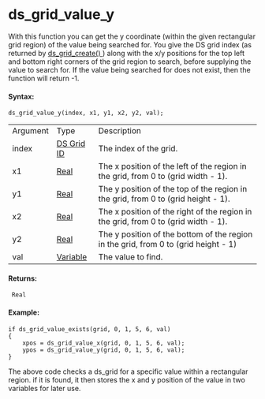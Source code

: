 # ds_grid_value_y

With this function you can get the y coordinate (within the given
rectangular grid region) of the value being searched for. You give the
DS grid index (as returned by [ ds_grid_create() ](ds_grid_create) )
along with the x/y positions for the top left and bottom right corners
of the grid region to search, before supplying the value to search for.
If the value being searched for does not exist, then the function will
return -1.

#### Syntax:

``` gml
ds_grid_value_y(index, x1, y1, x2, y2, val);
```

|          |                                                                                                             |                                                                                     |
|----------|-------------------------------------------------------------------------------------------------------------|-------------------------------------------------------------------------------------|
| Argument | Type                                                                                                        | Description                                                                         |
| index    |  [DS Grid ID](../../../../../GameMaker_Language/GML_Reference/Data_Structures/DS_Grids/ds_grid_create)  | The index of the grid.                                                              |
| x1       |  [Real](../../../../../GameMaker_Language/GML_Overview/Data_Types)                                      | The x position of the left of the region in the grid, from 0 to (grid width - 1).   |
| y1       |  [Real](../../../../../GameMaker_Language/GML_Overview/Data_Types)                                      | The y position of the top of the region in the grid, from 0 to (grid height - 1).   |
| x2       |  [Real](../../../../../GameMaker_Language/GML_Overview/Data_Types)                                      | The x position of the right of the region in the grid, from 0 to (grid width - 1).  |
| y2       |  [Real](../../../../../GameMaker_Language/GML_Overview/Data_Types)                                      | The y position of the bottom of the region in the grid, from 0 to (grid height - 1) |
| val      |  [Variable](../../../../../GameMaker_Language/GML_Overview/Data_Types#variable)                         | The value to find.                                                                  |

#### Returns:

``` gml
 Real
```

#### Example:

``` gml
if ds_grid_value_exists(grid, 0, 1, 5, 6, val)
{
    xpos = ds_grid_value_x(grid, 0, 1, 5, 6, val);
    ypos = ds_grid_value_y(grid, 0, 1, 5, 6, val);
}
```

The above code checks a ds_grid for a specific value within a
rectangular region. if it is found, it then stores the x and y position
of the value in two variables for later use.
